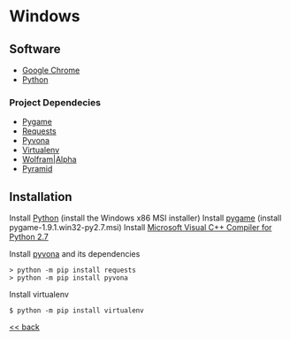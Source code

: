 # Windows

## Software
- [Google Chrome](https://www.google.com/chrome/)
- [Python](https://www.python.org/downloads/release/python-2712/)

### Project Dependecies
- [Pygame](http://www.pygame.org/download.shtml)
- [Requests](http://docs.python-requests.org/en/master/)
- [Pyvona](https://pypi.python.org/pypi/pyvona/)
- [Virtualenv](https://virtualenv.pypa.io/en/stable/)
- [Wolfram|Alpha](https://pypi.python.org/pypi/wolframalpha)
- [Pyramid](https://trypyramid.com/)

## Installation

Install [Python](https://www.python.org/downloads/release/python-2712/) (install the Windows x86 MSI installer)
Install [pygame](http://www.pygame.org/download.shtml) (install pygame-1.9.1.win32-py2.7.msi)
Install [Microsoft Visual C++ Compiler for Python 2.7](http://aka.ms/vcpython27)


Install [pyvona](https://github.com/zbears/pyvona) and its dependencies

    > python -m pip install requests
    > python -m pip install pyvona

Install virtualenv

    $ python -m pip install virtualenv

[<< back](../../../#usage)
